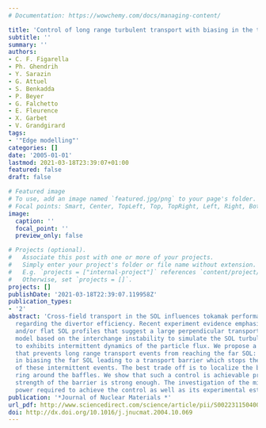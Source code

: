 ```yaml
---
# Documentation: https://wowchemy.com/docs/managing-content/

title: 'Control of long range turbulent transport with biasing in the tokamak scrape-off-layer '
subtitle: ''
summary: ''
authors:
- C. F. Figarella
- Ph. Ghendrih
- Y. Sarazin
- G. Attuel
- S. Benkadda
- P. Beyer
- G. Falchetto
- E. Fleurence
- X. Garbet
- V. Grandgirard
tags:
- '"Edge modelling"'
categories: []
date: '2005-01-01'
lastmod: 2021-03-18T23:39:07+01:00
featured: false
draft: false

# Featured image
# To use, add an image named `featured.jpg/png` to your page's folder.
# Focal points: Smart, Center, TopLeft, Top, TopRight, Left, Right, BottomLeft, Bottom, BottomRight.
image:
  caption: ''
  focal_point: ''
  preview_only: false

# Projects (optional).
#   Associate this post with one or more of your projects.
#   Simply enter your project's folder or file name without extension.
#   E.g. `projects = ["internal-project"]` references `content/project/deep-learning/index.md`.
#   Otherwise, set `projects = []`.
projects: []
publishDate: '2021-03-18T22:39:07.119958Z'
publication_types:
- '2'
abstract: 'Cross-field transport in the SOL influences tokamak performance in particular
  regarding the divertor efficiency. Recent experiment evidence emphasizes non-exponential
  and/or flat SOL profiles that suggest a large perpendicular transport. A 2D fluid
  model based on the interchange instability to simulate the SOL turbulence was found
  to exhibits intermittent dynamics of the particle flux. We propose a control method
  that prevents long range transport events from reaching the far SOL: It consists
  in biasing the far SOL leading to a transport barrier which stops the propagation
  of these intermittent events. The best trade off is to localize the biased toroidal
  ring around the baffles. We show that such a control is achievable providing the
  strength of the barrier is strong enough. The investigation of the minimal biasing
  power required to achieve the control as well as its experimental estimate is performed. '
publication: '*Journal of Nuclear Materials *'
url_pdf: http://www.sciencedirect.com/science/article/pii/S0022311504008281
doi: http://dx.doi.org/10.1016/j.jnucmat.2004.10.069
---
```

